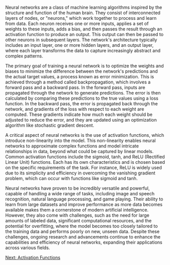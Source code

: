 Neural networks are a class of machine learning algorithms inspired by the structure and function of the human brain. They consist of interconnected layers of nodes, or "neurons," which work together to process and learn from data. Each neuron receives one or more inputs, applies a set of weights to these inputs, adds a bias, and then passes the result through an activation function to produce an output. This output can then be passed to other neurons in subsequent layers. The network's architecture typically includes an input layer, one or more hidden layers, and an output layer, where each layer transforms the data to capture increasingly abstract and complex patterns.

The primary goal of training a neural network is to optimize the weights and biases to minimize the difference between the network's predictions and the actual target values, a process known as error minimization. This is achieved through a method called backpropagation, which involves a forward pass and a backward pass. In the forward pass, inputs are propagated through the network to generate predictions. The error is then calculated by comparing these predictions to the true values using a loss function. In the backward pass, the error is propagated back through the network, and gradients of the loss with respect to each weight are computed. These gradients indicate how much each weight should be adjusted to reduce the error, and they are updated using an optimization algorithm like stochastic gradient descent.

A critical aspect of neural networks is the use of activation functions, which introduce non-linearity into the model. This non-linearity enables neural networks to approximate complex functions and model intricate relationships in data, beyond what could be captured by linear models. Common activation functions include the sigmoid, tanh, and ReLU (Rectified Linear Unit) functions. Each has its own characteristics and is chosen based on the specific requirements of the task. For instance, ReLU is widely used due to its simplicity and efficiency in overcoming the vanishing gradient problem, which can occur with functions like sigmoid and tanh.

Neural networks have proven to be incredibly versatile and powerful, capable of handling a wide range of tasks, including image and speech recognition, natural language processing, and game playing. Their ability to learn from large datasets and improve performance as more data becomes available makes them a cornerstone of modern artificial intelligence. However, they also come with challenges, such as the need for large amounts of labeled data, significant computational resources, and the potential for overfitting, where the model becomes too closely tailored to the training data and performs poorly on new, unseen data. Despite these challenges, ongoing research and advancements continue to enhance the capabilities and efficiency of neural networks, expanding their applications across various fields.

[Next: Activation Functions](Activation%20Functions.md)

